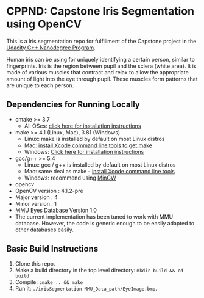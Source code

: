 # CPPND: Capstone Iris Segmentation using OpenCV

This is a Iris segmentation repo for fulfillment of the Capstone project in the [Udacity C++ Nanodegree Program](https://www.udacity.com/course/c-plus-plus-nanodegree--nd213).

Human iris can be using for uniquely identifying a certain person, similar to fingerprints. Iris is the region between pupil and the sclera (white area). It is made of various muscles that contract and relax to allow the appropriate amount of light into the eye through pupil. These muscles form patterns that are unique to each person.

## Dependencies for Running Locally
* cmake >= 3.7
  * All OSes: [click here for installation instructions](https://cmake.org/install/)
* make >= 4.1 (Linux, Mac), 3.81 (Windows)
  * Linux: make is installed by default on most Linux distros
  * Mac: [install Xcode command line tools to get make](https://developer.apple.com/xcode/features/)
  * Windows: [Click here for installation instructions](http://gnuwin32.sourceforge.net/packages/make.htm)
* gcc/g++ >= 5.4
  * Linux: gcc / g++ is installed by default on most Linux distros
  * Mac: same deal as make - [install Xcode command line tools](https://developer.apple.com/xcode/features/)
  * Windows: recommend using [MinGW](http://www.mingw.org/)
* opencv 
 * OpenCV version : 4.1.2-pre
 * Major version : 4
 * Minor version : 1
* MMU Eyes Database Version 1.0
 * The current implementation has been tuned to work with MMU database. However, the code is generic enough to be easily adapted to other databases easily.
## Basic Build Instructions

1. Clone this repo.
2. Make a build directory in the top level directory: `mkdir build && cd build`
3. Compile: `cmake .. && make`
4. Run it: `./irisSegmentation MMU_Data_path/EyeImage.bmp`.
